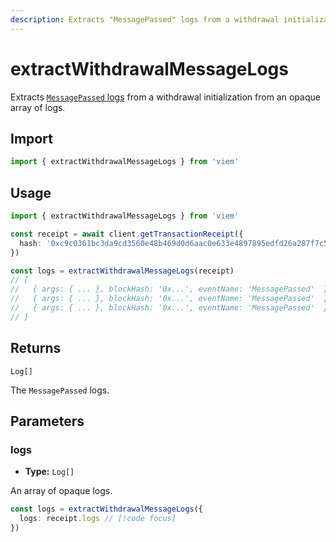 ```yaml
---
description: Extracts "MessagePassed" logs from a withdrawal initialization from an opaque array of logs.
---
```


# extractWithdrawalMessageLogs

Extracts [`MessagePassed` logs](https://github.com/ethereum-optimism/optimism/blob/9f73402cb4341f7cfa83bf79769c8dddd9b014c0/packages/contracts-bedrock/src/L2/L2ToL1MessagePasser.sol#L29-L45) from a withdrawal initialization from an opaque array of logs.

## Import
```ts
import { extractWithdrawalMessageLogs } from 'viem'
```

## Usage

```ts
import { extractWithdrawalMessageLogs } from 'viem'

const receipt = await client.getTransactionReceipt({
  hash: '0xc9c0361bc3da9cd3560e48b469d0d6aac0e633e4897895edfd26a287f7c578ec',
})

const logs = extractWithdrawalMessageLogs(receipt)
// [
//   { args: { ... }, blockHash: '0x...', eventName: 'MessagePassed'  },
//   { args: { ... }, blockHash: '0x...', eventName: 'MessagePassed'  },
//   { args: { ... }, blockHash: '0x...', eventName: 'MessagePassed'  },
// ]
```

## Returns

`Log[]`

The `MessagePassed` logs.

## Parameters

### logs

- **Type:** `Log[]`

An array of opaque logs.

```ts
const logs = extractWithdrawalMessageLogs({ 
  logs: receipt.logs // [!code focus]
})
```

